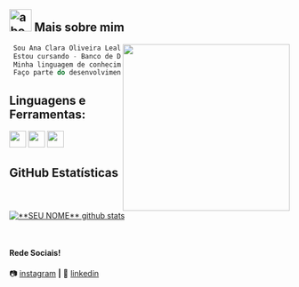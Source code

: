 
## <img width="40" alt="about" src="http://1.bp.blogspot.com/_NBm6T2_gd54/SYXZyoyD1dI/AAAAAAAAAaE/8rKioRB9k4I/s320/msn_logo.png"> Mais sobre mim

<img align="right" width="300" src="https://www.clasesdeperiodismo.com/wp-content/uploads/2017/01/computadora.gif" />

```kotlin
 Sou Ana Clara Oliveira Leal, tenho 23 anos.
 Estou cursando - Banco de Dados - FATEC São José dos Campos - Prof. Jessen Vidal. 
 Minha linguagem de conhecimento é Python.
 Faço parte do desenvolvimento do SPanel.
```

## **Linguagens e Ferramentas:**  

<code><img height="30" src="https://engenharia360.com/wp-content/uploads/2019/04/python-engenharia360-3-1024x512.png"></code>
<code><img height="30" src="https://pbs.twimg.com/profile_images/1410632439370641409/Pt-7RucE_400x400.jpg"></code>
<code><img height="30" src="https://pbs.twimg.com/profile_images/1206603239791218688/0AwZ0m6W_400x400.jpg"></code>


## **GitHub Estatísticas**

<a href="https://github.com/Gurupreet">
 <img align="center" src="https://github-readme-stats.vercel.app/api?username=heyanaleal&show_icons=true&theme=dracula&line_height=27" alt="**SEU NOME** github stats"/>
</a>


[instagram]: https://www.instagram.com/heyanaleal/
[linkedin]: https://www.linkedin.com/in/ana-clara-oliveira-leal-723169220/
<br>

#### Rede Sociais!

📷 [instagram][instagram] **|** 
👔 [linkedin][linkedin]
